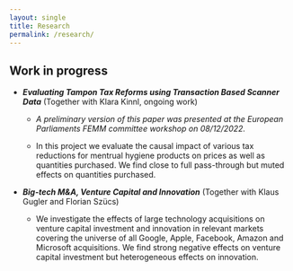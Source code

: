```yaml
---
layout: single
title: Research
permalink: /research/
---
```


## Work in progress

- ***Evaluating Tampon Tax Reforms using Transaction Based Scanner Data*** (Together with Klara Kinnl, ongoing work)

  - *A preliminary version of this paper was presented at the European Parliaments FEMM committee workshop on 08/12/2022.*
  
  - In this project we evaluate the causal impact of various tax reductions for mentrual hygiene products on prices as well as quantities purchased. We find close to full pass-through but muted effects on quantities purchased. 



- ***Big-tech M&A, Venture Capital and Innovation*** (Together with Klaus Gugler and Florian Szücs)

  - We investigate the effects of large technology acquisitions on venture capital investment and innovation in relevant markets covering the universe of all Google, Apple, Facebook, Amazon and Microsoft acquisitions. We find strong negative effects on venture capital investment but heterogeneous effects on innovation.

